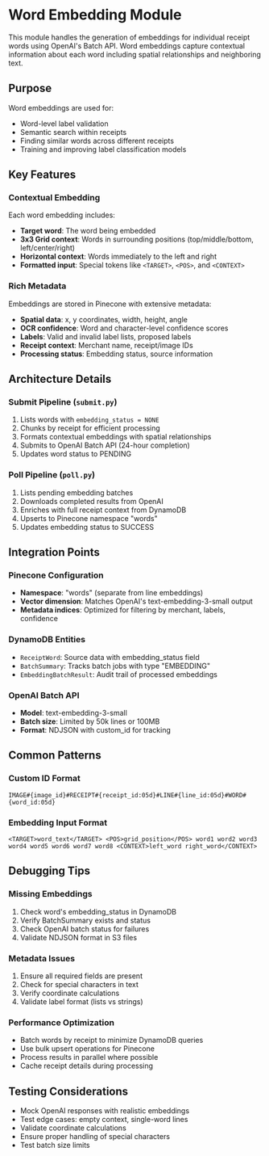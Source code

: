 # Word Embedding Module

This module handles the generation of embeddings for individual receipt words using OpenAI's Batch API. Word embeddings capture contextual information about each word including spatial relationships and neighboring text.

## Purpose

Word embeddings are used for:
- Word-level label validation
- Semantic search within receipts
- Finding similar words across different receipts
- Training and improving label classification models

## Key Features

### Contextual Embedding
Each word embedding includes:
- **Target word**: The word being embedded
- **3x3 Grid context**: Words in surrounding positions (top/middle/bottom, left/center/right)
- **Horizontal context**: Words immediately to the left and right
- **Formatted input**: Special tokens like `<TARGET>`, `<POS>`, and `<CONTEXT>`

### Rich Metadata
Embeddings are stored in Pinecone with extensive metadata:
- **Spatial data**: x, y coordinates, width, height, angle
- **OCR confidence**: Word and character-level confidence scores
- **Labels**: Valid and invalid label lists, proposed labels
- **Receipt context**: Merchant name, receipt/image IDs
- **Processing status**: Embedding status, source information

## Architecture Details

### Submit Pipeline (`submit.py`)
1. Lists words with `embedding_status = NONE`
2. Chunks by receipt for efficient processing
3. Formats contextual embeddings with spatial relationships
4. Submits to OpenAI Batch API (24-hour completion)
5. Updates word status to PENDING

### Poll Pipeline (`poll.py`)
1. Lists pending embedding batches
2. Downloads completed results from OpenAI
3. Enriches with full receipt context from DynamoDB
4. Upserts to Pinecone namespace "words"
5. Updates embedding status to SUCCESS

## Integration Points

### Pinecone Configuration
- **Namespace**: "words" (separate from line embeddings)
- **Vector dimension**: Matches OpenAI's text-embedding-3-small output
- **Metadata indices**: Optimized for filtering by merchant, labels, confidence

### DynamoDB Entities
- `ReceiptWord`: Source data with embedding_status field
- `BatchSummary`: Tracks batch jobs with type "EMBEDDING"
- `EmbeddingBatchResult`: Audit trail of processed embeddings

### OpenAI Batch API
- **Model**: text-embedding-3-small
- **Batch size**: Limited by 50k lines or 100MB
- **Format**: NDJSON with custom_id for tracking

## Common Patterns

### Custom ID Format
```
IMAGE#{image_id}#RECEIPT#{receipt_id:05d}#LINE#{line_id:05d}#WORD#{word_id:05d}
```

### Embedding Input Format
```
<TARGET>word_text</TARGET> <POS>grid_position</POS> word1 word2 word3 word4 word5 word6 word7 word8 <CONTEXT>left_word right_word</CONTEXT>
```

## Debugging Tips

### Missing Embeddings
1. Check word's embedding_status in DynamoDB
2. Verify BatchSummary exists and status
3. Check OpenAI batch status for failures
4. Validate NDJSON format in S3 files

### Metadata Issues
1. Ensure all required fields are present
2. Check for special characters in text
3. Verify coordinate calculations
4. Validate label format (lists vs strings)

### Performance Optimization
- Batch words by receipt to minimize DynamoDB queries
- Use bulk upsert operations for Pinecone
- Process results in parallel where possible
- Cache receipt details during processing

## Testing Considerations
- Mock OpenAI responses with realistic embeddings
- Test edge cases: empty context, single-word lines
- Validate coordinate calculations
- Ensure proper handling of special characters
- Test batch size limits
